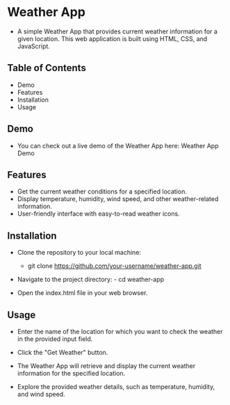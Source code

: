 # Weather App
- A simple Weather App that provides current weather information for a given location. This web application is built using HTML, CSS, and JavaScript.

## Table of Contents
- Demo
- Features
- Installation
- Usage

## Demo
- You can check out a live demo of the Weather App here: Weather App Demo

## Features
- Get the current weather conditions for a specified location.
- Display temperature, humidity, wind speed, and other weather-related information.
- User-friendly interface with easy-to-read weather icons.

## Installation
- Clone the repository to your local machine:
   - git clone https://github.com/your-username/weather-app.git

- Navigate to the project directory:
       - cd weather-app

- Open the index.html file in your web browser.      


## Usage
- Enter the name of the location for which you want to check the weather in the provided input field.

- Click the "Get Weather" button.

- The Weather App will retrieve and display the current weather information for the specified location.

- Explore the provided weather details, such as temperature, humidity, and wind speed.

